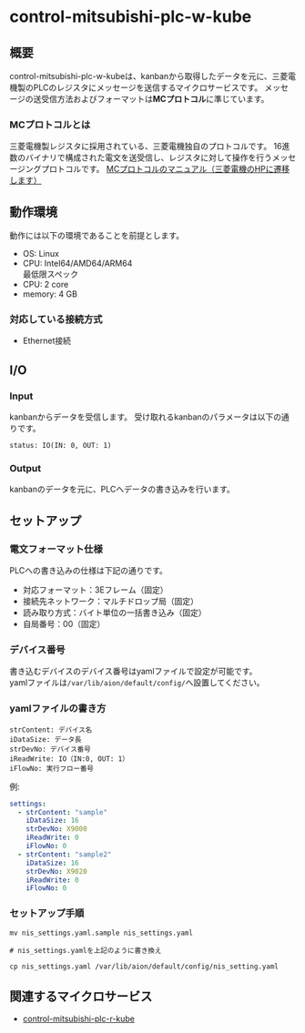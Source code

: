 # control-mitsubishi-plc-w-kube
## 概要
control-mitsubishi-plc-w-kubeは、kanbanから取得したデータを元に、三菱電機製のPLCのレジスタにメッセージを送信するマイクロサービスです。
メッセージの送受信方法およびフォーマットは**MCプロトコル**に準じています。

### MCプロトコルとは
三菱電機製レジスタに採用されている、三菱電機独自のプロトコルです。
16進数のバイナリで構成された電文を送受信し、レジスタに対して操作を行うメッセージングプロトコルです。
[MCプロトコルのマニュアル（三菱電機のHPに遷移します）](https://www.mitsubishielectric.co.jp/fa/download/search.do?mode=keymanual&q=sh080003)


## 動作環境
動作には以下の環境であることを前提とします。   
* OS: Linux   
* CPU: Intel64/AMD64/ARM64   
最低限スペック   
* CPU: 2 core   
* memory: 4 GB   

### 対応している接続方式
* Ethernet接続


## I/O
### Input
kanbanからデータを受信します。
受け取れるkanbanのパラメータは以下の通りです。
```
status: IO(IN: 0, OUT: 1)
```

### Output
kanbanのデータを元に、PLCへデータの書き込みを行います。

## セットアップ
### 電文フォーマット仕様
PLCへの書き込みの仕様は下記の通りです。
* 対応フォーマット：3Eフレーム（固定）
* 接続先ネットワーク：マルチドロップ局（固定）
* 読み取り方式：バイト単位の一括書き込み（固定）
* 自局番号：00（固定）

### デバイス番号
書き込むデバイスのデバイス番号はyamlファイルで設定が可能です。   
yamlファイルは`/var/lib/aion/default/config/`へ設置してください。

### yamlファイルの書き方
```
strContent: デバイス名
iDataSize: データ長
strDevNo: デバイス番号
iReadWrite: IO（IN:0, OUT: 1）
iFlowNo: 実行フロー番号
```

例:
```yaml
settings:
  - strContent: "sample"
    iDataSize: 16
    strDevNo: X9000
    iReadWrite: 0
    iFlowNo: 0
  - strContent: "sample2"
    iDataSize: 16
    strDevNo: X9020
    iReadWrite: 0
    iFlowNo: 0
```

### セットアップ手順
```shell
mv nis_settings.yaml.sample nis_settings.yaml

# nis_settings.yamlを上記のように書き換え

cp nis_settings.yaml /var/lib/aion/default/config/nis_setting.yaml
```

## 関連するマイクロサービス
* [control-mitsubishi-plc-r-kube](https://github.com/latonaio/control-mitsubishi-plc-r-kube)